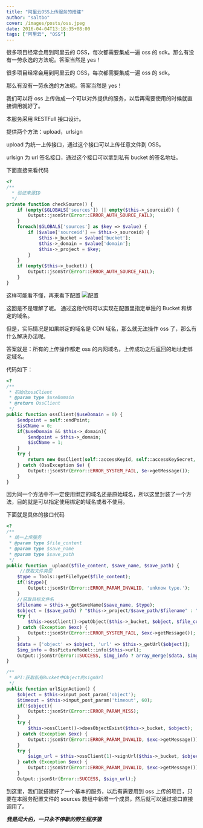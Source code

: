 ```yaml
---
title: "阿里云OSS上传服务的搭建"
author: "saltbo"
cover: /images/posts/oss.jpeg
date: 2016-04-04T13:18:35+08:00
tags: ["阿里云", "OSS"]
---
```


很多项目经常会用到阿里云的 OSS，每次都需要集成一遍 oss 的 sdk。那么有没有一劳永逸的方法呢。答案当然是 yes！

<!-- more -->

很多项目经常会用到阿里云的 OSS，每次都需要集成一遍 oss 的 sdk。

那么有没有一劳永逸的方法呢。答案当然是 yes！

我们可以将 oss 上传做成一个可以对外提供的服务，以后再需要使用的时候就直接调用就好了。

本服务采用 RESTFull 接口设计。

提供两个方法：upload，urlsign

upload 为统一上传接口，通过这个接口可以上传任意文件到 OSS。

urlsign 为 url 签名接口，通过这个接口可以拿到私有 bucket 的签名地址。

下面直接来看代码

```php
<?
/**
  * 验证来源ID
  */
private function checkSource() {
    if (empty($GLOBALS['sources']) || empty($this->_sourceid)) {
        Output::jsonStr(Error::ERROR_AUTH_SOURCE_FAIL);
    }
    foreach($GLOBALS['sources'] as $key => $value) {
        if ($value['sourceid'] == $this->_sourceid) {
            $this->_bucket = $value['bucket'];
            $this->_domain = $value['domain'];
            $this->_project = $key;
        }
    }
    if (empty($this->_bucket)) {
        Output::jsonStr(Error::ERROR_AUTH_SOURCE_FAIL);
    }
}
```

这样可能看不懂，再来看下配置
![配置](https://static.saltbo.cn/images/1240-20200801000327526.png)

这回是不是理解了呢。
通过这段代码可以实现在配置里指定单独的 Bucket 和绑定的域名。

但是，实际情况是如果绑定的域名是 CDN 域名，那么就无法操作 oss 了，那么有什么解决办法呢。

答案就是：所有的上传操作都走 oss 的内网域名，上传成功之后返回的地址走绑定域名。

代码如下：

```php
<?
/**
 * 初始化ossClient
 * @param type $useDomain
 * @return OssClient
 */
public function ossClient($useDomain = 0) {
    $endpoint = self::endPoint;
    $isCName = 0;
    if($useDomain && $this->_domain){
        $endpoint = $this->_domain;
        $isCName = 1;
    }
    try {
        return new OssClient(self::accessKeyId, self::accessKeySecret, $endpoint,  $isCName);
    } catch (OssException $e) {
        Output::jsonStr(Error::ERROR_SYSTEM_FAIL, $e->getMessage());
    }
}
```

因为同一个方法中不一定使用绑定的域名还是原始域名，所以这里封装了一个方法，目的就是可以指定使用绑定的域名或者不使用。

下面就是具体的接口代码

```php
<?
/**
 * 统一上传服务
 * @param type $file_content
 * @param type $save_name
 * @param type $save_path
 */
public function _upload($file_content, $save_name, $save_path) {
     //获取文件类型
    $type = Tools::getFileType($file_content);
    if(!$type){
        Output::jsonStr(Error::ERROR_PARAM_INVALID, 'unknow type.');
    }
    //获取目标文件名
    $filename = $this->_getSaveName($save_name, $type);
    $object = ($save_path) ? "$this->_project/$save_path/$filename" : "$this->_project/$filename";
    try {
        $this->ossClient()->putObject($this->_bucket, $object, $file_content);
    } catch (Exception $exc) {
        Output::jsonStr(Error::ERROR_SYSTEM_FAIL, $exc->getMessage());
    }
    $data = ['object' => $object, 'url' => $this->_getUrl($object)];
    $img_info = OssPictureModel::info($this->url);
    Output::jsonStr(Error::SUCCESS, $img_info ? array_merge($data, $img_info) : $data);
}

/**
 * API:获取私有Bucket中Object的signUrl
 */
public function urlSignAction() {
    $object = $this->input_post_param('object');
    $timeout = $this->input_post_param('timeout', 60);
    if(!$object){
        Output::jsonStr(Error::ERROR_PARAM_MISS);
    }
    try {
        $this->ossClient()->doesObjectExist($this->_bucket, $object);
    } catch (Exception $exc) {
        Output::jsonStr(Error::ERROR_PARAM_INVALID, $exc->getMessage());
    }
    try {
        $sign_url = $this->ossClient(1)->signUrl($this->_bucket, $object, $timeout);
    } catch (Exception $exc) {
        Output::jsonStr(Error::ERROR_PARAM_INVALID, $exc->getMessage());
    }
    Output::jsonStr(Error::SUCCESS, $sign_url);}
```

到这里，我们就搭建好了一个基本的服务，以后有需要用到 oss 上传的项目，只要在本服务配置文件的 sources 数组中新增一个成员，然后就可以通过接口直接调用了。

**_我是闫大伯，一只永不停歇的野生程序猿_**
